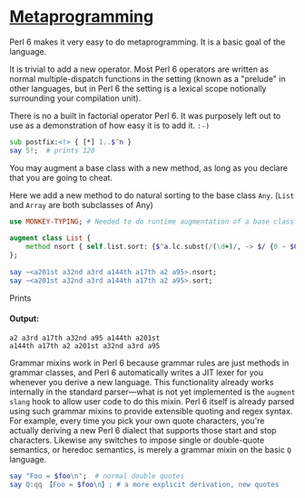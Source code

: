 [1]: https://rosettacode.org/wiki/Metaprogramming

# [Metaprogramming][1]

Perl 6 makes it very easy to do metaprogramming. It is a basic goal of the language.



It is trivial to add a new operator. Most Perl 6 operators are written as normal multiple-dispatch functions in the setting (known as a "prelude" in other languages, but in Perl 6 the setting is a lexical scope notionally surrounding your compilation unit).



There is no a built in factorial operator Perl 6. It was purposely left out to use as a demonstration of how easy it is to add it. `:-)`

```raku
sub postfix:<!> { [*] 1..$^n }
say 5!;  # prints 120
```


You may augment a base class with a new method, as long as you declare that you are going to cheat.



Here we add a new method to do natural sorting to the base class `Any`. (`List` and `Array` are both subclasses of Any)

```raku
use MONKEY-TYPING; # Needed to do runtime augmentation of a base class.
 
augment class List {
    method nsort { self.list.sort: {$^a.lc.subst(/(\d+)/, -> $/ {0 ~ $0.chars.chr ~ $0 }, :g) ~ "\x0" ~ $^a} }
};
 
say ~<a201st a32nd a3rd a144th a17th a2 a95>.nsort;
say ~<a201st a32nd a3rd a144th a17th a2 a95>.sort;
```


Prints


#### Output:
```
a2 a3rd a17th a32nd a95 a144th a201st
a144th a17th a2 a201st a32nd a3rd a95
```


Grammar mixins work in Perl 6 because grammar rules are just methods in grammar classes, and Perl 6 automatically writes a JIT lexer for you whenever you derive a new language. This functionality already works internally in the standard parser—what is not yet implemented is the `augment slang` hook to allow user code to do this mixin. Perl 6 itself is already parsed using such grammar mixins to provide extensible quoting and regex syntax. For example, every time you pick your own quote characters, you're actually deriving a new Perl 6 dialect that supports those start and stop characters. Likewise any switches to impose single or double-quote semantics, or heredoc semantics, is merely a grammar mixin on the basic `Q` language.

```raku
say "Foo = $foo\n";  # normal double quotes
say Q:qq 【Foo = $foo\n】; # a more explicit derivation, new quotes
```